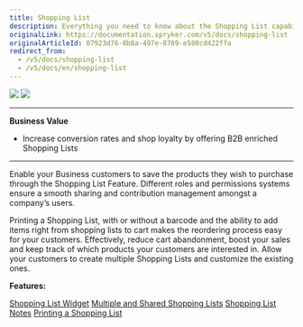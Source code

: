```yaml
---
title: Shopping List
description: Everything you need to know about the Shopping List capability.
originalLink: https://documentation.spryker.com/v5/docs/shopping-list
originalArticleId: 07923d76-8b8a-497e-8769-e580cd422ffa
redirect_from:
  - /v5/docs/shopping-list
  - /v5/docs/en/shopping-list
---
```


<div class='feature-text'>
    <div class='feature-images'>
    <img class="light-mode" src="https://spryker.s3.eu-central-1.amazonaws.com/docs/Document+360/Capabilities+icons/light/shopping+list.svg"/>
    <img class="dark-mode" src="https://spryker.s3.eu-central-1.amazonaws.com/docs/Document+360/Capabilities+icons/dark/shopping+list.svg"/>
    </div>
    <div class="feature-text-wrap">

***
**Business Value**
* Increase conversion rates and shop loyalty by offering B2B enriched Shopping Lists
***

Enable your Business customers to save the products they wish to purchase through the Shopping List Feature. Different roles and permissions systems ensure a smooth sharing and contribution management amongst a company’s users.

Printing a Shopping List, with or without a barcode and the ability to add items right from shopping lists to cart makes the reordering process easy for your customers. Effectively, reduce cart abandonment, boost your sales and keep track of which products your customers are interested in. Allow your customers to create multiple Shopping Lists and customize the existing ones.
</div>
</div>

**Features:**
<div>
<a class="feature-link" href="https://documentation.spryker.com/docs/en/shopping-list-widget">Shopping List Widget</a>
<a class="feature-link" href="https://documentation.spryker.com/docs/en/multiple-shared-shopping-lists">Multiple and Shared Shopping Lists</a>
<a class="feature-link" href="https://documentation.spryker.com/docs/en/shopping-list-notes">Shopping List Notes</a>
<a class="feature-link" href="https://documentation.spryker.com/docs/en/printing-shopping-list">Printing a Shopping List</a>
    </div>
